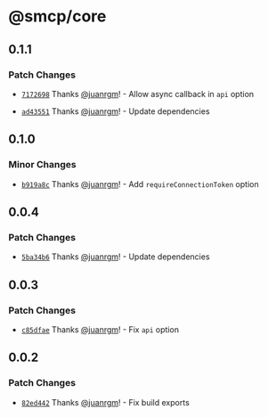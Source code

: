 # @smcp/core

## 0.1.1

### Patch Changes

- [`7172698`](https://github.com/swordev/smcp/commit/71726980be65398b6617cb9ecf778cf746f87d68) Thanks [@juanrgm](https://github.com/juanrgm)! - Allow async callback in `api` option

- [`ad43551`](https://github.com/swordev/smcp/commit/ad43551851b5e08760d69cdc259c3a874e3db138) Thanks [@juanrgm](https://github.com/juanrgm)! - Update dependencies

## 0.1.0

### Minor Changes

- [`b919a8c`](https://github.com/swordev/smcp/commit/b919a8cd55966b86a705f11cbde6cbb9911864ba) Thanks [@juanrgm](https://github.com/juanrgm)! - Add `requireConnectionToken` option

## 0.0.4

### Patch Changes

- [`5ba34b6`](https://github.com/swordev/smcp/commit/5ba34b6300b1efe885e3a0ff604c85187666dfa5) Thanks [@juanrgm](https://github.com/juanrgm)! - Update dependencies

## 0.0.3

### Patch Changes

- [`c85dfae`](https://github.com/swordev/smcp/commit/c85dfaeaffe15b46fb60e67002370d9a39c83ae3) Thanks [@juanrgm](https://github.com/juanrgm)! - Fix `api` option

## 0.0.2

### Patch Changes

- [`82ed442`](https://github.com/swordev/smcp/commit/82ed442a8df405d8b338f1fea145bee358b895b6) Thanks [@juanrgm](https://github.com/juanrgm)! - Fix build exports
